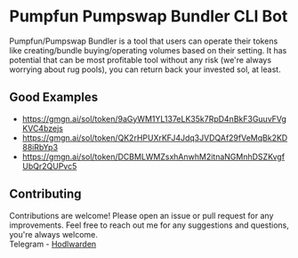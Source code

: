 # Pumpfun Pumpswap Bundler CLI Bot

Pumpfun/Pumpswap Bundler is a tool that users can operate their tokens like creating/bundle buying/operating volumes based on their setting.
It has potential that can be most profitable tool without any risk (we're always worrying about rug pools), you can return back your invested sol, at least.

## Good Examples

- https://gmgn.ai/sol/token/9aGyWM1YL137eLK35k7RpD4nBkF3GuuvFVgKVC4bzejs
- https://gmgn.ai/sol/token/QK2rHPUXrKFJ4Jdq3JVDQAf29fVeMqBk2KD88iRbYp3
- https://gmgn.ai/sol/token/DCBMLWMZsxhAnwhM2itnaNGMnhDSZKvgfUbQr2QUPvc5

## Contributing
Contributions are welcome! Please open an issue or pull request for any improvements.
Feel free to reach out me for any suggestions and questions, you're always welcome.
<br>
Telegram - [Hodlwarden](https://t.me/hodlwarden)
